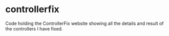 # controllerfix
Code holding the ControllerFix website showing all the details and result of the controllers I have fixed. 
